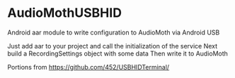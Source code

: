 # AudioMothUSBHID

Android aar module to write configuration to AudioMoth via Android USB


Just add aar to your project and call the initialization of the service
Next build a RecordingSettings object with some data
Then write it to AudioMoth


Portions from https://github.com/452/USBHIDTerminal/
